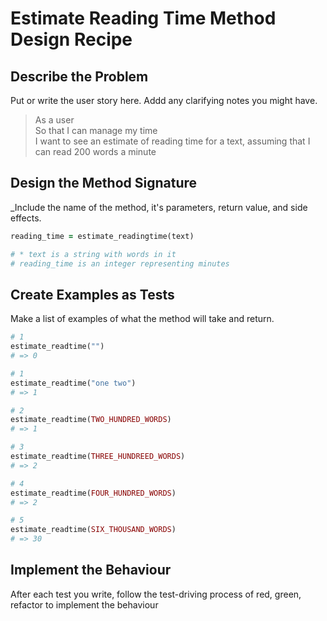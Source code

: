 # Estimate Reading Time Method Design Recipe

## Describe the Problem

Put or write the user story here. Addd any clarifying notes you might have.

> As a user <br>
> So that I can manage my time <br>
> I want to see an estimate of reading time for a text, assuming that I can read 200 words a minute

## Design the Method Signature

_Include the name of the method, it's parameters, return value, and side effects.

```ruby
reading_time = estimate_readingtime(text)

# * text is a string with words in it
# reading_time is an integer representing minutes

```

## Create Examples as Tests

Make a list of examples of what the method will take and return.

```ruby
# 1
estimate_readtime("")
# => 0

# 1
estimate_readtime("one two")
# => 1

# 2
estimate_readtime(TWO_HUNDRED_WORDS)
# => 1

# 3
estimate_readtime(THREE_HUNDREED_WORDS)
# => 2

# 4
estimate_readtime(FOUR_HUNDRED_WORDS)
# => 2

# 5
estimate_readtime(SIX_THOUSAND_WORDS)
# => 30

```

## Implement the Behaviour

After each test you write, follow the test-driving process of red, green, refactor to implement the behaviour